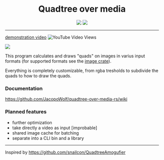 <h1 align="center">Quadtree over media</h1>
<p align="center">
<img src="https://img.shields.io/github/v/tag/jacopowolf/quadtree-over-media-rs?include_prereleases&label=latest&sort=semver"/>
<img src="https://img.shields.io/github/languages/top/jacopowolf/quadtree-over-media-rs" />
</p>

---

[demonstration video](https://youtu.be/G434WPz8MRk) 
![YouTube Video Views](https://img.shields.io/youtube/views/G434WPz8MRk?style=social)

![](https://img.shields.io/badge/-I'm_still_learning_rust_please_be_gentle-orange?logo=rust&logoColor=000000)

This program calculates and draws "quads" on images in varius input formats (for supported formats see the [image crate](https://crates.io/crates/image)).

Everything is completely customizable, from rgba tresholds to subdivide the quads to how to draw the quads.

### Documentation
https://github.com/JacopoWolf/quadtree-over-media-rs/wiki

### Planned features
* further optimization
* take directly a video as input [improbable]
* shared image cache for batching
* separate into a CLI bin and a library

---

Inspired by https://github.com/snailcon/QuadtreeAmogufier
